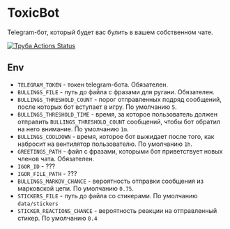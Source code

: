 # ToxicBot

Telegram-бот, который будет вас булить в вашем собственном чате.

[![Труба Actions Status](https://github.com/reijo1337/ToxicBot/workflows/Труба/badge.svg)](https://github.com/reijo1337/ToxicBot/actions)

## Env

* `TELEGRAM_TOKEN` - токен telegram-бота. Обязателен.
* `BULLINGS_FILE` - путь до файла с фразами для ругани. Обязателен.
* `BULLINGS_THRESHOLD_COUNT` - порог отправленных подряд сообщений, после которых бот вступает в игру. По умолчанию `5`.
* `BULLINGS_THRESHOLD_TIME` - время, за которое пользователь должен отправить `BULLINGS_THRESHOLD_COUNT` сообщений, чтобы бот обратил на него внимание. По умолчанию `1m`.
* `BULLINGS_COOLDOWN` - время, которое бот выжидает после того, как набросит на вентилятор пользователю. По умолчанию `1h`.
* `GREETINGS_PATH` - файл с фразами, которыми бот приветствует новых членов чата. Обязателен.
* `IGOR_ID` - ???
* `IGOR_FILE_PATH` - ???
* `BULLINGS_MARKOV_CHANCE` - вероятность отправки сообщения из марковской цепи. По умолчанию `0.75`.
* `STICKERS_FILE` - путь до файла со стикерами. По умолчанию `data/stickers`
* `STICKER_REACTIONS_CHANCE` - вероятность реакции на отправленный стикер. По умолчанию `0.4`
